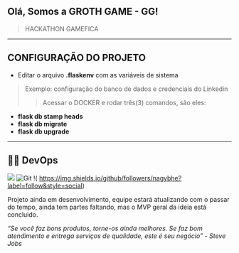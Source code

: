 ## Olá, Somos a GROTH GAME - GG!</strong>

> HACKATHON GAMEFICA
----
## CONFIGURAÇÃO DO PROJETO
- Editar o arquivo **.flaskenv** com as variáveis de sistema
> Exemplo: configuração do banco de dados e credenciais do Linkedin
>
>> Acessar o DOCKER e rodar três(3) comandos, são eles:
- **flask db stamp heads**
- **flask db migrate**
- **flask db upgrade**


----
##  👨‍💻 DevOps
  
<img src="https://img.shields.io/badge/GitLab-330F63?style=for-the-badge&logo=gitlab&logoColor=white" /> ![Git](https://img.shields.io/badge/-Git-333333?style=flat&logo=git) !( https://img.shields.io/github/followers/nagybhe?label=follow&style=social)

Projeto ainda em desenvolvimento, equipe estará atualizando com o passar do tempo, ainda tem partes faltando, mas o MVP geral da ideia está concluido.


<i>“Se você faz bons produtos, torne-os ainda melhores. Se faz bom atendimento e entrega serviços de qualidade, este é seu negócio” - Steve Jobs</i>
